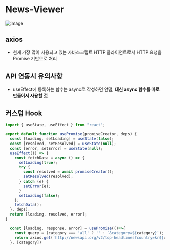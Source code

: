 # News-Viewer

![image](https://user-images.githubusercontent.com/45222982/94003133-d1539a80-fdd5-11ea-9d82-348b61bdb072.png)

## axios
 - 현재 가장 많이 사용되고 있는 자바스크립트 HTTP 클라이언트로서 HTTP 요청을  Promise 기반으로 처리
 
## API 연동시 유의사항
 - useEffect에 등록하는 함수는 async로 작성하면 안댐, **대신 async 함수를 따로 만들어서 사용할 것**
 
## 커스텀 Hook

```jsx
import { useState, useEffect } from "react";

export default function usePromise(promiseCreator, deps) {
  const [loading, setLoading] = useState(false);
  const [resolved, setResolved] = useState(null);
  const [error, setError] = useState(null);
  useEffect(() => {
    const fetchData = async () => {
      setLoading(true);
      try {
        const resolved = await promiseCreator();
        setResolved(resolved);
      } catch (e) {
        setError(e);
      }
      setLoading(false);
    };
    fetchData();
  }, deps);
  return [loading, resolved, error];
}
```
```jsx
  const [loading, response, error] = usePromise(()=>{
    const query = (category === 'all' ? '' : `&category=${category}`);
    return axios.get(`http://newsapi.org/v2/top-headlines?country=kr${query}&apiKey=dabeec94a62a4c2688397e5a0f0f56dc`);
  }, [category])
  ```
